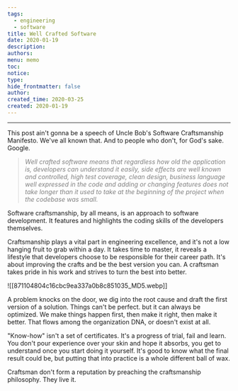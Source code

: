 ```yaml
---
tags:
  - engineering
  - software
title: Well Crafted Software
date: 2020-01-19
description: 
authors: 
menu: memo
toc: 
notice: 
type: 
hide_frontmatter: false
author: 
created_time: 2020-03-25
created: 2020-01-19
---
```


---

This post ain't gonna be a speech of Uncle Bob's Software Craftsmanship Manifesto. We've all known that. And to people who don't, for God's sake. Google.

> <span style='color:gray'>*Well crafted software means that regardless how old the application is, developers can understand it easily, side effects are well known and controlled, high test coverage, clean design, business language well expressed in the code and adding or changing features does not take longer than it used to take at the beginning of the project when the codebase was small.*</span>

Software craftsmanship, by all means, is an approach to software development. It features and highlights the coding skills of the developers themselves.

Craftsmanship plays a vital part in engineering excellence, and it's not a low hanging fruit to grab within a day. It takes time to master, it reveals a lifestyle that developers choose to be responsible for their  career path. It's about improving the crafts and be the best version you can. A craftsman takes pride in his work and strives to turn the best into better.


![[871104804c16cbc9ea337a0b8c851035_MD5.webp]]


A problem knocks on the door, we dig into the root cause and draft the first version of a solution. Things can't be perfect. but it can always be optimized. We make things happen first, then make it right, then make it better. That flows among the organization DNA, or doesn't exist at all.

"Know-how" isn't a set of certificates. It's a progress of trial, fail and learn. You don't pour experience over your skin and hope it absorbs, you get to understand once you start doing it yourself. It's good to know what the final result could be, but putting that into practice is a whole different ball of wax.

Craftsman don't form a reputation by preaching the craftsmanship philosophy. They live it.







